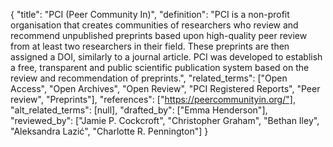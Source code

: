 {
    "title": "PCI (Peer Community In)",
    "definition": "PCI is a non-profit organisation that creates communities of researchers who review and recommend unpublished preprints based upon high-quality peer review from at least two researchers in their field. These preprints are then assigned a DOI, similarly to a journal article. PCI was developed to establish a free, transparent and public scientific publication system based on the review and recommendation of preprints.",
    "related_terms": ["Open Access", "Open Archives", "Open Review", "PCI Registered Reports", "Peer review", "Preprints"],
    "references": ["https://peercommunityin.org/"],
    "alt_related_terms": [null],
    "drafted_by": ["Emma Henderson"],
    "reviewed_by": ["Jamie P. Cockcroft", "Christopher Graham", "Bethan Iley", "Aleksandra Lazić", "Charlotte R. Pennington"]
  }
